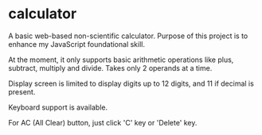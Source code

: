 # calculator

A basic web-based non-scientific calculator. Purpose of this project is to enhance my JavaScript foundational skill.

At the moment, it only supports basic arithmetic operations like plus, subtract, multiply and divide. Takes only 2 operands at a time.

Display screen is limited to display digits up to 12 digits, and 11 if decimal is present.

Keyboard support is available. 

For AC (All Clear) button, just click 'C' key or 'Delete' key.